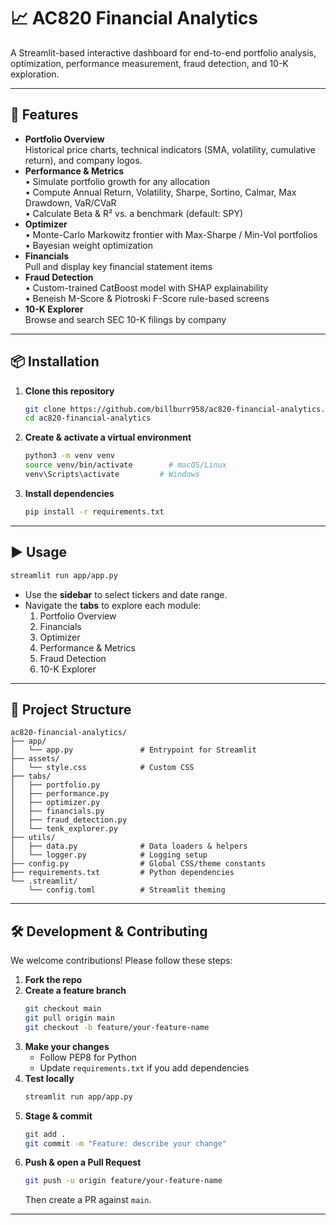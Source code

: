 # 📈 AC820 Financial Analytics

A Streamlit-based interactive dashboard for end-to-end portfolio analysis, optimization, performance measurement, fraud detection, and 10-K exploration.

---

## 🚀 Features

- **Portfolio Overview**  
  Historical price charts, technical indicators (SMA, volatility, cumulative return), and company logos.
- **Performance & Metrics**  
  • Simulate portfolio growth for any allocation  
  • Compute Annual Return, Volatility, Sharpe, Sortino, Calmar, Max Drawdown, VaR/CVaR  
  • Calculate Beta & R² vs. a benchmark (default: SPY)
- **Optimizer**  
  • Monte-Carlo Markowitz frontier with Max-Sharpe / Min-Vol portfolios  
  • Bayesian weight optimization
- **Financials**  
  Pull and display key financial statement items
- **Fraud Detection**  
  • Custom-trained CatBoost model with SHAP explainability  
  • Beneish M-Score & Piotroski F-Score rule-based screens
- **10-K Explorer**  
  Browse and search SEC 10-K filings by company

---

## 📦 Installation

1. **Clone this repository**  
   ```bash
   git clone https://github.com/billburr958/ac820-financial-analytics.git
   cd ac820-financial-analytics
   ```

2. **Create & activate a virtual environment**  
   ```bash
   python3 -m venv venv
   source venv/bin/activate        # macOS/Linux
   venv\Scripts\activate         # Windows
   ```

3. **Install dependencies**  
   ```bash
   pip install -r requirements.txt
   ```

---

## ▶️ Usage

```bash
streamlit run app/app.py
```

- Use the **sidebar** to select tickers and date range.  
- Navigate the **tabs** to explore each module:
  1. Portfolio Overview  
  2. Financials  
  3. Optimizer  
  4. Performance & Metrics  
  5. Fraud Detection  
  6. 10-K Explorer

---

## 📂 Project Structure

```
ac820-financial-analytics/
├── app/
│   └── app.py               # Entrypoint for Streamlit
├── assets/
│   └── style.css            # Custom CSS
├── tabs/
│   ├── portfolio.py
│   ├── performance.py
│   ├── optimizer.py
│   ├── financials.py
│   ├── fraud_detection.py
│   └── tenk_explorer.py
├── utils/
│   ├── data.py              # Data loaders & helpers
│   └── logger.py            # Logging setup
├── config.py                # Global CSS/theme constants
├── requirements.txt         # Python dependencies
└── .streamlit/
    └── config.toml          # Streamlit theming
```

---

## 🛠 Development & Contributing

We welcome contributions! Please follow these steps:

1. **Fork the repo**  
2. **Create a feature branch**  
   ```bash
   git checkout main
   git pull origin main
   git checkout -b feature/your-feature-name
   ```
3. **Make your changes**  
   - Follow PEP8 for Python  
   - Update `requirements.txt` if you add dependencies  
4. **Test locally**  
   ```bash
   streamlit run app/app.py
   ```
5. **Stage & commit**  
   ```bash
   git add .
   git commit -m "Feature: describe your change"
   ```
6. **Push & open a Pull Request**  
   ```bash
   git push -u origin feature/your-feature-name
   ```
   Then create a PR against `main`.

---
